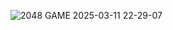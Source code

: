 ![2048 GAME 2025-03-11 22-29-07](https://github.com/user-attachments/assets/e09ad01a-d2e4-448e-969f-0cc1f90d9bfb)
